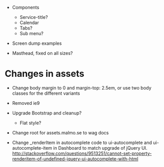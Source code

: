 * Components
  * Service-title?
  * Calendar
  * Tabs?
  * Sub menu?

* Screen dump examples

* Masthead, fixed on all sizes?

# Changes in assets
* Change body margin to 0 and margin-top: 2.5em, or use two body classes for the different variants
* Removed ie9
* Upgrade Bootstrap and cleanup?
  * Flat style?
* Change root for assets.malmo.se to wag docs

* Change _renderItem in autocomplete code to ui-autocomplete and ui-autocomplete-item in Dashboard to match upgrade of jQuery UI.
http://stackoverflow.com/questions/9513251/cannot-set-property-renderitem-of-undefined-jquery-ui-autocomplete-with-html